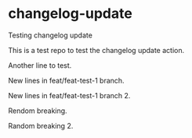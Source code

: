 # changelog-update
Testing changelog update

This is a test repo to test the changelog update action.

Another line to test.

New lines in feat/feat-test-1 branch.

New lines in feat/feat-test-1 branch 2.

Rendom breaking.

Random breaking 2.